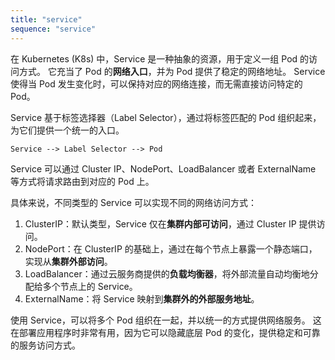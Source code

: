 ```yaml
---
title: "service"
sequence: "service"
---
```


在 Kubernetes (K8s) 中，Service 是一种抽象的资源，用于定义一组 Pod 的访问方式。
它充当了 Pod 的**网络入口**，并为 Pod 提供了稳定的网络地址。
Service 使得当 Pod 发生变化时，可以保持对应的网络连接，而无需直接访问特定的 Pod。

Service 基于标签选择器（Label Selector），通过将标签匹配的 Pod 组织起来，为它们提供一个统一的入口。

```text
Service --> Label Selector --> Pod
```

Service 可以通过 Cluster IP、NodePort、LoadBalancer 或者 ExternalName 等方式将请求路由到对应的 Pod 上。

具体来说，不同类型的 Service 可以实现不同的网络访问方式：

1. ClusterIP：默认类型，Service 仅在**集群内部可访问**，通过 Cluster IP 提供访问。
2. NodePort：在 ClusterIP 的基础上，通过在每个节点上暴露一个静态端口，实现从**集群外部访问**。
3. LoadBalancer：通过云服务商提供的**负载均衡器**，将外部流量自动均衡地分配给多个节点上的 Service。
4. ExternalName：将 Service 映射到**集群外的外部服务地址**。

使用 Service，可以将多个 Pod 组织在一起，并以统一的方式提供网络服务。
这在部署应用程序时非常有用，因为它可以隐藏底层 Pod 的变化，提供稳定和可靠的服务访问方式。
